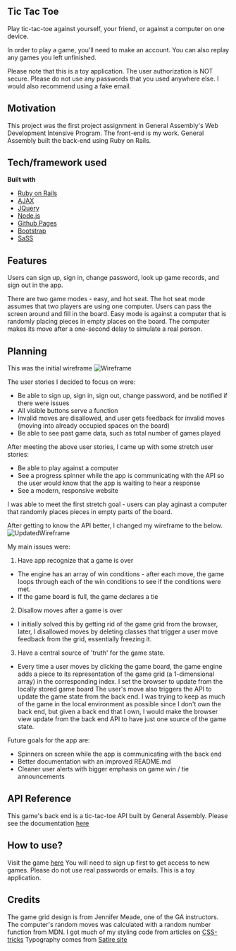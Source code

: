 ## Tic Tac Toe
Play tic-tac-toe against yourself, your friend, or against a computer on one
device.

In order to play a game, you'll need to make an account. You can also replay any
games you left unfinished.

Please note that this is a toy application. The user authorization is NOT secure.
Please do not use any passwords that you used anywhere else. I would also
recommend using a fake email.

## Motivation
This project was the first project assignment in General Assembly's Web Development
Intensive Program. The front-end is my work. General Assembly built the back-end using
Ruby on Rails.

## Tech/framework used

<b>Built with</b>
- [Ruby on Rails](https://rubyonrails.org/)
- [AJAX](https://api.jquery.com/category/ajax/)
- [JQuery](https://jquery.com/)
- [Node.js](https://nodejs.org/en/)
- [Github Pages](https://pages.github.com/)
- [Bootstrap](https://getbootstrap.com/)
- [SaSS](https://sass-lang.com/)

## Features
Users can sign up, sign in, change password, look up game records, and sign out
in the app.

There are two game modes - easy, and hot seat. The hot seat mode assumes that
two players are using one computer.
Users can pass the screen around and fill in the board. Easy mode is against a
computer that is randomly placing pieces in empty places on the board.
The computer makes its move after a one-second delay to simulate a real person.

## Planning
This was the initial wireframe ![Wireframe](https://i.imgur.com/3CJ1fiB.jpg)

The user stories I decided to focus on were:
- Be able to sign up, sign in, sign out, change password, and be notified if
there were issues
- All visible buttons serve a function
- Invalid moves are disallowed, and user gets feedback for invalid moves (moving
into already occupied spaces on the board)
- Be able to see past game data, such as total number of games played

After meeting the above user stories, I came up with some stretch user stories:
- Be able to play against a computer
- See a progress spinner while the app is communicating with the API so the
user would know that the app is waiting to hear a response
- See a modern, responsive website

I was able to meet the first stretch goal - users can play aginast a computer
that randomly places pieces in empty parts of the board.

After getting to know the API better, I changed my wireframe to the below.
![UpdatedWireframe](https://i.imgur.com/PuA8rHY.jpg)

My main issues were:
1) Have app recognize that a game is over
  - The engine has an array of win conditions - after each move, the game loops
  through each of the win conditions to see if the conditions were met.
  - If the game board is full, the game declares a tie
2) Disallow moves after a game is over
  - I initially solved this by getting rid of the game grid from the browser,
  later, I disallowed moves by deleting classes that trigger a user move feedback
  from the grid, essentially freezing it.
3) Have a central source of 'truth' for the game state.
  - Every time a user moves by clicking the game board, the game engine adds
  a piece to its representation of the game grid (a 1-dimensional array) in the
  corresponding index. I set the browser to update from the locally stored game board
  The user's move also triggers the API to update the game state from the back end.
  I was trying to keep as much of the game in the local environment as possible
  since I don't own the back end, but given a back end that I own, I would make
  the browser view update from the back end API to have just one source
  of the game state.

Future goals for the app are:
- Spinners on screen while the app is communicating with the back end
- Better documentation with an improved README.md
- Cleaner user alerts with bigger emphasis on game win / tie announcements

## API Reference

This game's back end is a tic-tac-toe API built by General Assembly. Please see the documentation [here](https://git.generalassemb.ly/ga-wdi-boston/game-project-api)

## How to use?
Visit the game [here](https://tarayoo.github.io/tic-tac-toe/)
You will need to sign up first to get access to new games. Please do not use real
passwords or emails. This is a toy application.

## Credits
The game grid design is from Jennifer Meade, one of the GA instructors.
The computer's random moves was calculated with a random number function from
MDN.
I got much of my styling code from articles on [CSS-tricks](https://css-tricks.com/)
Typography comes from [Satire site](https://thebestmotherfucking.website/)
